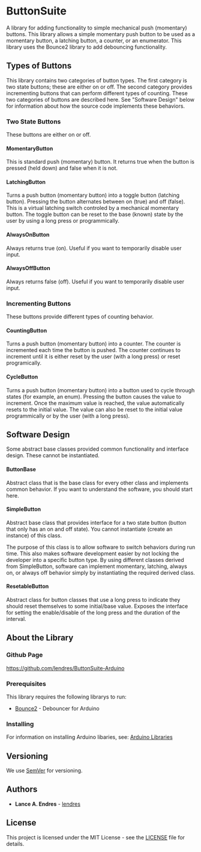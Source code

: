 # ButtonSuite

A library for adding functionality to simple mechanical push (momentary) buttons.  This library allows a simple momentary push button to be used as a momentary button, a latching button, a counter, or an enumerator.  This library uses the Bounce2 library to add debouncing functionality.

## Types of Buttons
This library contains two categories of button types.  The first category is two state buttons; these are either on or off.  The second category provides incrementing buttons that can perform different types of counting.  These two categories of buttons are described here.  See "Software Design" below for information about how the source code implements these behaviors.

### Two State Buttons
These buttons are either on or off.

#### MomentaryButton
This is standard push (momentary) button.  It returns true when the button is pressed (held down) and false when it is not.

#### LatchingButton
Turns a push button (momentary button) into a toggle button (latching button).  Pressing the button alternates between on (true) and off (false).  This is a virtual latching switch controled by a mechanical momentary button.  The toggle button can be reset to the base (known) state by the user by using a long press or programmically.

#### AlwaysOnButton
Always returns true (on).  Useful if you want to temporarily disable user input.

#### AlwaysOffButton
Always returns false (off).  Useful if you want to temporarily disable user input.

### Incrementing Buttons
These buttons provide different types of counting behavior.

#### CountingButton
Turns a push button (momentary button) into a counter.  The counter is incremented each time the button is pushed.  The counter continues to increment until it is either reset by the user (with a long press) or reset programically.

#### CycleButton
Turns a push button (momentary button) into a button used to cycle through states (for example, an enum).  Pressing the button causes the value to increment.  Once the maximum value is reached, the value automatically resets to the initial value.  The value can also be reset to the initial value programmically or by the user (with a long press).

## Software Design
Some abstract base classes provided common functionality and interface design.  These cannot be instantiated.

#### ButtonBase
Abstract class that is the base class for every other class and implements common behavior.  If you want to understand the software, you should start here.

#### SimpleButton
Abstract base class that provides interface for a two state button (button that only has an on and off state).  You cannot instantiate (create an instance) of this class.

The purpose of this class is to allow software to switch behaviors during run time.  This also makes software development easier by not locking the developer into a specific button type.  By using different classes derived from SimpleButton, software can implement momentary, latching, always on, or always off behavior simply by instantiating the required derived class.

#### ResetableButton
Abstract class for button classes that use a long press to indicate they should reset themselves to some initial/base value.  Exposes the interface for setting the enable/disable of the long press and the duration of the interval.


## About the Library
### Github Page

https://github.com/lendres/ButtonSuite-Arduino


### Prerequisites

This library requires the following librarys to run:

* [Bounce2](https://github.com/thomasfredericks/Bounce2) - Debouncer for Arduino


### Installing

For information on installing Arduino libaries, see: [Arduino Libraries](http://www.arduino.cc/en/Guide/Libraries)


## Versioning

We use [SemVer](http://semver.org/) for versioning.

## Authors

* **Lance A. Endres** - [lendres](https://github.com/lendres)

## License

This project is licensed under the MIT License - see the [LICENSE](LICENSE) file for details.
